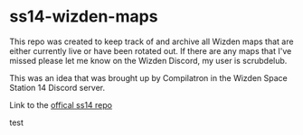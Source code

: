 # ss14-wizden-maps

This repo was created to keep track of and archive all Wizden maps that are either currently live or have been rotated out.
If there are any maps that I've missed please let me know on the Wizden Discord, my user is scrubdelub. 

This was an idea that was brought up by Compilatron in the Wizden Space Station 14 Discord server.   

Link to the [offical ss14 repo](https://github.com/space-wizards/space-station-14)

test

